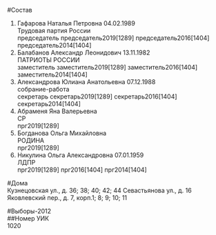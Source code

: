 #Состав  
1. Гафарова Наталья Петровна 04.02.1989  
    Трудовая партия России  
    председатель председатель2019[1289] председатель2016[1404] председатель2014[1404]  
2. Балабанов Александр Леонидович 13.11.1982  
    ПАТРИОТЫ РОССИИ  
    заместитель заместитель2019[1289] заместитель2016[1404] заместитель2014[1404]  
3. Александрова Юлиана Анатольевна 07.12.1988  
    собрание-работа  
    секретарь секретарь2019[1289] секретарь2016[1404] секретарь2014[1404]  
4. Абраменя Яна Валерьевна  
    СР  
    прг2019[1289]  
5. Богданова Ольга Михайловна  
    РОДИНА  
    прг2019[1289]  
6. Никулина Ольга Александровна 07.01.1959  
    ЛДПР  
    прг2019[1289] прг2016[1404] прг2014[1404]  
  
#Дома  
Кузнецовская ул., д. 36; 38; 40; 42; 44 Севастьянова ул., д. 16 Яковлевский пер., д. 7, корп.1; 8; 9; 10; 11  
  
#Выборы-2012  
##Номер УИК  
1020  
